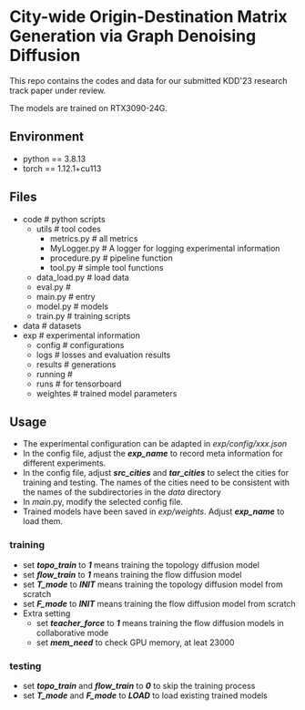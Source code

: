 
# City-wide Origin-Destination Matrix Generation via Graph Denoising Diffusion

This repo contains the codes and data for our submitted KDD'23 research track paper under review.

The models are trained on RTX3090-24G.

## Environment

- python == 3.8.13
- torch == 1.12.1+cu113

## Files

- code # python scripts
  - utils # tool codes
    - metrics.py # all metrics
    - MyLogger.py # A logger for logging experimental information
    - procedure.py # pipeline function
    - tool.py # simple tool functions
  - data_load.py # load data
  - eval.py #
  - main.py # entry
  - model.py # models
  - train.py # training scripts
- data # datasets
- exp # experimental information
  - config # configurations
  - logs # losses and evaluation results
  - results # generations
  - running # 
  - runs # for tensorboard
  - weightes # trained model parameters

## Usage

- The experimental configuration can be adapted in *exp/config/xxx.json*
- In the config file, adjust the ***exp_name*** to record meta information for different experiments.
- In the config file, adjust ***src_cities*** and ***tar_cities*** to select the cities for training and testing. The names of the cities need to be consistent with the names of the subdirectories in the *data* directory
- In *main*.py, modify the selected config file.
- Trained models have been saved in *exp/weights*. Adjust ***exp_name*** to load them.

### training

- set ***topo_train*** to ***1*** means training the topology diffusion model
- set ***flow_train*** to ***1*** means training the flow diffusion model
- set ***T_mode*** to ***INIT*** means training the topology diffusion model from scratch
- set ***F_mode*** to ***INIT*** means training the flow diffusion model from scratch
- Extra setting
  - set ***teacher_force***  to ***1*** means training the flow diffusion models in collaborative mode
  - set ***mem_need*** to check GPU memory, at leat 23000

### testing
- set ***topo_train*** and ***flow_train*** to ***0*** to skip the training process
- set ***T_mode*** and ***F_mode*** to ***LOAD*** to load existing trained models